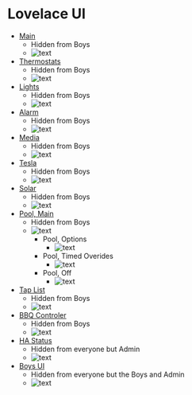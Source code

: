 # Lovelace UI
* [Main](https://github.com/jgthornburgh/homeassistant-config/blob/master/ui/main.PNG) 
  * Hidden from Boys 
  * ![text](https://github.com/jgthornburgh/homeassistant-config/blob/master/ui/main.PNG)
* [Thermostats](https://github.com/jgthornburgh/homeassistant-config/blob/master/ui/thermo.PNG) 
   * Hidden from Boys
   * ![text](https://github.com/jgthornburgh/homeassistant-config/blob/master/ui/thermo.PNG)
* [Lights](https://github.com/jgthornburgh/homeassistant-config/blob/master/ui/lights.PNG)
  * Hidden from Boys
  * ![text](https://github.com/jgthornburgh/homeassistant-config/blob/master/ui/lights.PNG)
* [Alarm](https://github.com/jgthornburgh/homeassistant-config/blob/master/ui/alarm.PNG)
  * Hidden from Boys
  * ![text](https://github.com/jgthornburgh/homeassistant-config/blob/master/ui/alarm.PNG)
* [Media](https://github.com/jgthornburgh/homeassistant-config/blob/master/ui/media.PNG)
  * Hidden from Boys
  * ![text](https://github.com/jgthornburgh/homeassistant-config/blob/master/ui/media.PNG)
* [Tesla](https://github.com/jgthornburgh/homeassistant-config/blob/master/ui/tesla.PNG)
  * Hidden from Boys
  * ![text](https://github.com/jgthornburgh/homeassistant-config/blob/master/ui/tesla.PNG)
* [Solar](https://github.com/jgthornburgh/homeassistant-config/blob/master/ui/solar.PNG)
  * Hidden from Boys
  * ![text](https://github.com/jgthornburgh/homeassistant-config/blob/master/ui/solar.PNG)
* [Pool, Main](https://github.com/jgthornburgh/homeassistant-config/blob/master/ui/pool1.PNG)
  * Hidden from Boys
  * ![text](https://github.com/jgthornburgh/homeassistant-config/blob/master/ui/pool1.PNG)
    * Pool, Options
      * ![text](https://github.com/jgthornburgh/homeassistant-config/blob/master/ui/pool2.PNG) 
    * Pool, Timed Overides
      * ![text](https://github.com/jgthornburgh/homeassistant-config/blob/master/ui/pool3.PNG) 
    * Pool, Off
      * ![text](https://github.com/jgthornburgh/homeassistant-config/blob/master/ui/pool4.PNG)
* [Tap List](https://github.com/jgthornburgh/homeassistant-config/blob/master/ui/beer.PNG)
  * Hidden from Boys
  * ![text](https://github.com/jgthornburgh/homeassistant-config/blob/master/ui/beer.PNG)
* [BBQ Controler](https://github.com/jgthornburgh/homeassistant-config/blob/master/ui/bbq.PNG)
  * Hidden from Boys
  * ![text](https://github.com/jgthornburgh/homeassistant-config/blob/master/ui/bbq.PNG)
* [HA Status](https://github.com/jgthornburgh/homeassistant-config/blob/master/ui/status.PNG)
  * Hidden from everyone but Admin
  * ![text](https://github.com/jgthornburgh/homeassistant-config/blob/master/ui/status.PNG)
* [Boys UI](https://github.com/jgthornburgh/homeassistant-config/blob/master/ui/boys.PNG)
  * Hidden from everyone but the Boys and Admin
  * ![text](https://github.com/jgthornburgh/homeassistant-config/blob/master/ui/boys.PNG)
